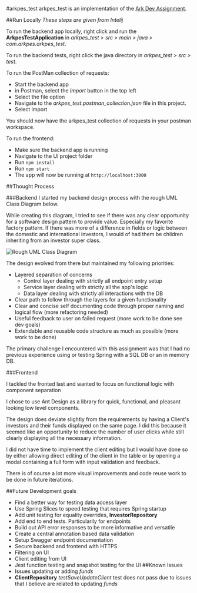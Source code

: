 #arkpes_test
arkpes_test is an implementation of the [Ark Dev Assignment](Ark_dev_assignment.pdf).

##Run Locally
_These steps are given from Intelij_

To run the backend app locally, right click and run the **ArkpesTestApplication** in _arkpes_test > src > main > java > com.arkpes.arkpes_test_.

To run the backend tests, right click the java directory in _arkpes_test > src > test_.

To run the PostMan collection of requests:
 * Start the backend app 
 * in Postman, select the _Import_ button in the top left
 * Select the file option
 * Navigate to the _arkpes_test.postman_collection.json_ file in this project.
 * Select import

You should now have the arkpes_test collection of requests in your postman workspace.

To run the frontend:
* Make sure the backend app is running
* Navigate to the UI project folder
* Run ```npm install```
* Run ```npm start```
* The app will now be running at ```http://localhost:3000```

##Thought Process

###Backend
I started my backend design process with the rough UML Class Diagram below. 

While creating this diagram, I
tried to see if there was any clear opportunity for a software design pattern to provide value.
Especially my favorite factory pattern. If there was more of a difference in fields or logic between the domestic and international 
investors, I would of had them be children inheriting from an investor super class.

![Rough UML Class Diagram](/Ark-Test-UML.png)

The design evolved from there but maintained my following priorities:
* Layered separation of concerns
    * Control layer dealing with strictly all endpoint entry setup
    * Service layer dealing with strictly all the app's logic
    * Data layer dealing with strictly all interactions with the DB
* Clear path to follow through the layers for a given functionality
* Clear and concise self documenting code through proper naming and logical flow (more refactoring needed)
* Useful feedback to user on failed request (more work to be done see dev goals)
* Extendable and reusable code structure as much as possible (more work to be done)

The primary challenge I encountered with this assignment was that I had no previous experience using or testing Spring with a
SQL DB or an in memory DB.

###Frontend

I tackled the fronted last and wanted to focus on functional logic with component separation

I chose to use Ant Design as a library for quick, functional, and pleasant looking low level components.

The design does deviate slightly from the requirements by having a Client's investors and their funds displayed on the same page.
I did this because it seemed like an opportunity to reduce the number of user clicks
while still clearly displaying all the necessary information.

I did not have time to implement the client editing but I would have done so by either allowing direct editing of the client
in the table or by opening a modal containing a full form with input validation and feedback.

There is of course a lot more visual improvements and code reuse work to be done in future iterations.

##Future Development goals
* Find a better way for testing data access layer
* Use Spring Slices to speed testing that requires Spring startup
* Add unit testing for equality overrides, **InvestorRepository**
* Add end to end tests. Particularily for endpoints
* Build out API error responses to be more informative and versatile
* Create a central annotation based data validation
* Setup Swagger endpoint documentation
* Secure backend and frontend with HTTPS
* Filtering on UI
* Client editing from UI
* Jest function testing and snapshot testing for the UI
##Known Issues
* Issues updating or adding _funds_
* **ClientRepository** _testSaveUpdateClient_ test does not pass due to issues that I believe are related to updating _funds_
